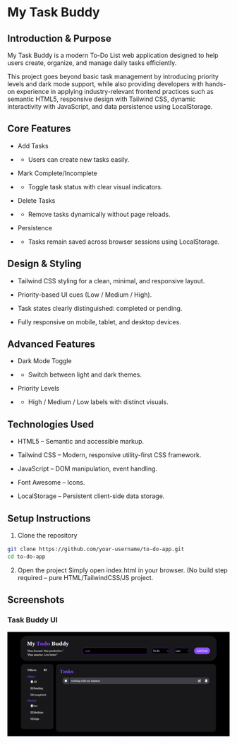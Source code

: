 # My Task Buddy 
## Introduction & Purpose

My Task Buddy is a modern To-Do List web application designed to help users create, organize, and manage daily tasks efficiently.

This project goes beyond basic task management by introducing priority levels and dark mode support, while also providing developers with hands-on experience in applying industry-relevant frontend practices such as semantic HTML5, responsive design with Tailwind CSS, dynamic interactivity with JavaScript, and data persistence using LocalStorage.

## Core Features

- Add Tasks 
- -  Users can create new tasks easily.

- Mark Complete/Incomplete 
- - Toggle task status with clear visual indicators.

- Delete Tasks 
- - Remove tasks dynamically without page reloads.

- Persistence 
- - Tasks remain saved across browser sessions using LocalStorage.

## Design & Styling
- Tailwind CSS styling for a clean, minimal, and responsive layout.

- Priority-based UI cues (Low / Medium / High).

- Task states clearly distinguished:  completed or pending.

- Fully responsive on mobile, tablet, and desktop devices.

## Advanced Features
- Dark Mode Toggle 
- - Switch between light and dark themes.

- Priority Levels 
- - High / Medium / Low labels with distinct visuals.

## Technologies Used
- HTML5 – Semantic and accessible markup.

- Tailwind CSS – Modern, responsive utility-first CSS framework.

- JavaScript – DOM manipulation, event handling.

- Font Awesome – Icons.

- LocalStorage – Persistent client-side data storage.

## Setup Instructions

1. Clone the repository

```bash
git clone https://github.com/your-username/to-do-app.git
cd to-do-app
```

2. Open the project
Simply open index.html in your browser.
(No build step required – pure HTML/TailwindCSS/JS project.

## Screenshots

### Task Buddy UI  
![Task Buddy Screenshot](assets/images/image.png) 